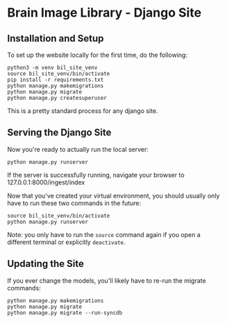 # Brain Image Library - Django Site


## Installation and Setup

To set up the website locally for the first time, do the following:

    python3 -m venv bil_site_venv
    source bil_site_venv/bin/activate
    pip install -r requirements.txt
    python manage.py makemigrations
    python manage.py migrate
    python manage.py createsuperuser

This is a pretty standard process for any django site.  

## Serving the Django Site

Now you're ready to actually run the local server:

    python manage.py runserver

If the server is successfully running, navigate your browser to
127.0.0.1:8000/ingest/index

Now that you've created your virtual environment, you should usually only have
to run these two commands in the future:

    source bil_site_venv/bin/activate
    python manage.py runserver

Note: you only have to run the `source` command again if you open a different
terminal or explicitly `deactivate`.

## Updating the Site

If you ever change the models, you'll likely have to re-run the migrate
commands:

    python manage.py makemigrations
    python manage.py migrate
    python manage.py migrate --run-syncdb
